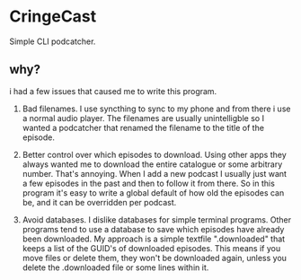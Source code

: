 # CringeCast

Simple CLI podcatcher.

## why?

i had a few issues that caused me to write this program.

1. Bad filenames.
I use syncthing to sync to my phone and from there i use a normal audio player. The filenames are usually unintelligble so I wanted a podcatcher that renamed the filename to the title of the episode.

2. Better control over which episodes to download.
Using other apps they always wanted me to download the entire catalogue or some arbitrary number. That's annoying. When I add a new podcast I usually just want a few episodes in the past and then to follow it from there. So in this program it's easy to write a global default of how old the episodes can be, and it can be overridden per podcast. 

3. Avoid databases.
I dislike databases for simple terminal programs. Other programs tend to use a database to save which episodes have already been downloaded. My approach is a simple textfile ".downloaded" that keeps a list of the GUID's of downloaded episodes. This means if you move files or delete them, they won't be downloaded again, unless you delete the .downloaded file or some lines within it.

